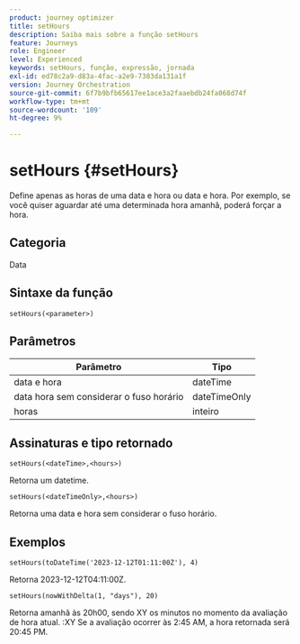 ```yaml
---
product: journey optimizer
title: setHours
description: Saiba mais sobre a função setHours
feature: Journeys
role: Engineer
level: Experienced
keywords: setHours, função, expressão, jornada
exl-id: ed78c2a9-d83a-4fac-a2e9-7383da131a1f
version: Journey Orchestration
source-git-commit: 6f7b9bfb65617ee1ace3a2faaebdb24fa068d74f
workflow-type: tm+mt
source-wordcount: '109'
ht-degree: 9%

---
```


# setHours {#setHours}

Define apenas as horas de uma data e hora ou data e hora. Por exemplo, se você quiser aguardar até uma determinada hora amanhã, poderá forçar a hora.

## Categoria

Data

## Sintaxe da função

`setHours(<parameter>)`

## Parâmetros

| Parâmetro | Tipo |
|--- |--- |
| data e hora | dateTime |
| data hora sem considerar o fuso horário | dateTimeOnly |
| horas | inteiro |

## Assinaturas e tipo retornado

`setHours(<dateTime>,<hours>)`

Retorna um datetime.

`setHours(<dateTimeOnly>,<hours>)`

Retorna uma data e hora sem considerar o fuso horário.

## Exemplos

`setHours(toDateTime('2023-12-12T01:11:00Z'), 4)`

Retorna 2023-12-12T04:11:00Z.

`setHours(nowWithDelta(1, "days"), 20)`

Retorna amanhã às 20h00, sendo XY os minutos no momento da avaliação de hora atual. :XY Se a avaliação ocorrer às 2:45 AM, a hora retornada será 20:45 PM.
